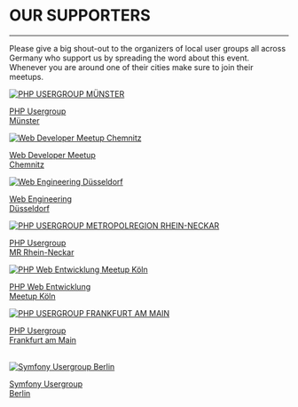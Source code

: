 # OUR SUPPORTERS

---

Please give a big shout-out to the organizers of local user groups all across Germany
who support us by spreading the word about this event. Whenever you are around one
of their cities make sure to join their meetups. 

<div class="row blockspace">
    <div class="col-xs-12 col-sm-6 col-md-4 col-lg-4">
        <a href="https://www.meetup.com/phpugms/" target="_blank" class="blockspace">
            <img src="@baseUrl@/assets/images/supporters/phpug-muenster.png" alt="PHP USERGROUP MÜNSTER" class="img-rounded img-responsive">
            <p class="text-center blockspace">
                PHP Usergroup<br>
                Münster
            </p>
        </a>
    </div>
    <div class="col-xs-12 col-sm-6 col-md-4 col-lg-4">
        <a href="https://www.meetup.com/de-DE/Web-Developer-Chemnitz/" target="_blank" class="blockspace">
            <img src="@baseUrl@/assets/images/supporters/web-dev-chemnitz.png" alt="Web Developer Meetup Chemnitz" class="img-rounded img-responsive">
            <p class="text-center blockspace">
                Web Developer Meetup<br>
                Chemnitz
            </p>
        </a>
    </div>
    <div class="col-xs-12 col-sm-6 col-md-4 col-lg-4">
        <a href="https://www.meetup.com/Web-Engineering-Duesseldorf/" target="_blank" class="blockspace">
            <img src="@baseUrl@/assets/images/supporters/web-eng-dus.png" alt="Web Engineering Düsseldorf" class="img-rounded img-responsive">
            <p class="text-center blockspace">
                Web Engineering<br>
                Düsseldorf
            </p>
        </a>
    </div>
    <div class="col-xs-12 col-sm-6 col-md-4 col-lg-4">
        <a href="https://www.meetup.com/PHPUG-Rhein-Neckar/" target="_blank" class="blockspace">
            <img src="@baseUrl@/assets/images/supporters/phpugmrn.png" alt="PHP USERGROUP METROPOLREGION RHEIN-NECKAR" class="img-rounded img-responsive">
            <p class="text-center blockspace">
                PHP Usergroup<br>
                MR Rhein-Neckar
            </p>
        </a>
    </div>
    <div class="col-xs-12 col-sm-6 col-md-4 col-lg-4">
        <a href="https://www.meetup.com/de-DE/PHP-Web-Entwicklung-Meetup-Koln/" target="_blank" class="blockspace">
            <img src="@baseUrl@/assets/images/supporters/php-web-meetup-cologne.png" alt="PHP Web Entwicklung Meetup Köln" class="img-rounded img-responsive">
            <p class="text-center blockspace">
                PHP Web Entwicklung<br>
                Meetup Köln
            </p>
        </a>
    </div>
    <div class="col-xs-12 col-sm-6 col-md-4 col-lg-4">
        <a href="http://www.phpugffm.de/" target="_blank" class="blockspace">
            <img src="@baseUrl@/assets/images/supporters/phpugffm.png" alt="PHP USERGROUP FRANKFURT AM MAIN" class="img-rounded img-responsive">
            <p class="text-center blockspace">
                PHP Usergroup<br>
                Frankfurt am Main
            </p>
        </a>
    </div>
    <div class="col-xs-12 col-sm-6 col-md-4 col-lg-4">
        &nbsp;
    </div>
    <div class="col-xs-12 col-sm-6 col-md-4 col-lg-4">
        <a href="https://www.meetup.com/sfugberlin/" target="_blank" class="blockspace">
            <img src="@baseUrl@/assets/images/supporters/sfugberlin.png" alt="Symfony Usergroup Berlin" class="img-rounded img-responsive">
            <p class="text-center blockspace">
                Symfony Usergroup<br>
                Berlin
            </p>
        </a>
    </div>
    <div class="col-xs-12 col-sm-6 col-md-4 col-lg-4">
        &nbsp;
    </div>
</div>